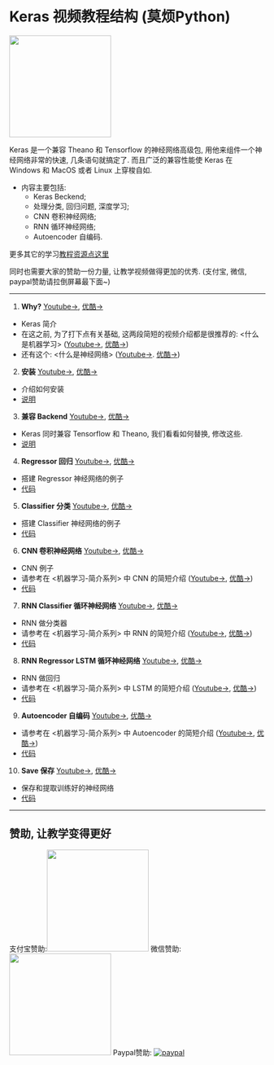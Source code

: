 # Keras 视频教程结构 (莫烦Python)
<img src='https://github.com/MorvanZhou/tutorials/blob/gh-pages/keras/keras_cover_page.jpg?raw=true' height=200>

Keras 是一个兼容 Theano 和 Tensorflow 的神经网络高级包, 用他来组件一个神经网络非常的快速, 几条语句就搞定了. 而且广泛的兼容性能使 Keras 在 Windows 和 MacOS 或者 Linux 上穿梭自如.


* 内容主要包括:
  * Keras Beckend;
  * 处理分类, 回归问题, 深度学习;
  * CNN 卷积神经网络;
  * RNN 循环神经网络;
  * Autoencoder 自编码.
  
更多其它的学习[教程资源点这里](http://morvanzhou.github.io/tutorials/)

同时也需要大家的赞助一份力量, 让教学视频做得更加的优秀. (支付宝, 微信, paypal赞助请拉倒屏幕最下面~)

---

1. **Why?** [Youtube->](https://www.youtube.com/watch?v=AoK4zpsQN7M&list=PLXO45tsB95cKhCSIgTgIfjtG5y0Bf_TIY&index=1), [优酷->](http://v.youku.com/v_show/id_XMTc3ODk2NjY5Mg==.html?f=28505797)
  * Keras 简介
  * 在这之前, 为了打下点有关基础, 这两段简短的视频介绍都是很推荐的: <什么是机器学习> ([Youtube->](https://www.youtube.com/watch?v=YY7-VKXybjc&list=PLXO45tsB95cIFm8Y8vMkNNPPXAtYXwKin&index=1), [优酷->](http://v.youku.com/v_show/id_XMTYyMjk2NDIwOA==.html?f=27892935&o=1)) 
  * 还有这个: <什么是神经网络> ([Youtube->](https://www.youtube.com/watch?v=RSRkp8VAavQ&index=2&list=PLXO45tsB95cIFm8Y8vMkNNPPXAtYXwKin). [优酷->](http://v.youku.com/v_show/id_XMTU5NDc3MDQwOA==.html?f=27892935&o=1))
  

2. **安装** [Youtube->](https://www.youtube.com/watch?v=glcqKUzr1ZM&list=PLXO45tsB95cKhCSIgTgIfjtG5y0Bf_TIY&index=2), [优酷->](http://v.youku.com/v_show/id_XMTc3ODk5NjUyNA==.html?f=28505797)
  * 介绍如何安装
  * [说明](https://github.com/MorvanZhou/tutorials/blob/master/kerasTUT/2-installation.py)


3. **兼容 Backend** [Youtube->](https://www.youtube.com/watch?v=FIZiuAM5kQo&list=PLXO45tsB95cKhCSIgTgIfjtG5y0Bf_TIY&index=3), [优酷->](http://v.youku.com/v_show/id_XMTc3OTA0NDc5Mg==.html?f=28505797)
  * Keras 同时兼容 Tensorflow 和 Theano, 我们看看如何替换, 修改这些.
  * [说明](https://github.com/MorvanZhou/tutorials/blob/master/kerasTUT/3-backend.py)


4. **Regressor 回归** [Youtube->](https://www.youtube.com/watch?v=I_on5dTY3d4&list=PLXO45tsB95cKhCSIgTgIfjtG5y0Bf_TIY&index=4), [优酷->](http://v.youku.com/v_show/id_XMTc3OTEwMDk3Ng==.html?f=28505797)
  * 搭建 Regressor 神经网络的例子
  * [代码](https://github.com/MorvanZhou/tutorials/blob/master/kerasTUT/4-regressor_example.py)  


5. **Classifier 分类** [Youtube->](https://www.youtube.com/watch?v=3mpDXAXFkfg&list=PLXO45tsB95cKhCSIgTgIfjtG5y0Bf_TIY&index=5), [优酷->](http://v.youku.com/v_show/id_XMTc3OTE4NDc0OA==.html?f=28505797)
  * 搭建 Classifier 神经网络的例子
  * [代码](https://github.com/MorvanZhou/tutorials/blob/master/kerasTUT/5-classifier_example.py)
  


6. **CNN 卷积神经网络** [Youtube->](https://www.youtube.com/watch?v=zHop6Oq757Y&index=6&list=PLXO45tsB95cKhCSIgTgIfjtG5y0Bf_TIY), [优酷->](http://v.youku.com/v_show/id_XMTc4MDEyMDk0MA==.html?f=28505797&o=1)
  *  CNN 例子
  * 请参考在 <机器学习-简介系列> 中 CNN 的简短介绍 ([Youtube->](https://www.youtube.com/watch?v=hMIZ85t9r9A&list=PLXO45tsB95cIFm8Y8vMkNNPPXAtYXwKin&index=3), [优酷->](http://v.youku.com/v_show/id_XMTY4MzAyNTc4NA==.html?f=27892935&o=1))
  * [代码](https://github.com/MorvanZhou/tutorials/blob/master/kerasTUT/6-CNN_example.py)
  


7. **RNN Classifier 循环神经网络** [Youtube->](https://www.youtube.com/watch?v=Zhy8NWAMT14&index=7&list=PLXO45tsB95cKhCSIgTgIfjtG5y0Bf_TIY), [优酷->](http://v.youku.com/v_show/id_XMTc4MDE4MDE4OA==.html?f=28505797&o=1)
  *  RNN 做分类器
  * 请参考在 <机器学习-简介系列> 中 RNN 的简短介绍 ([Youtube->](https://www.youtube.com/watch?v=EEtf4kNsk7Q&list=PLXO45tsB95cIFm8Y8vMkNNPPXAtYXwKin&index=4), [优酷->](http://v.youku.com/v_show/id_XMTcyNzYwNjU1Ng==.html?f=27892935&o=1))
  * [代码](https://github.com/MorvanZhou/tutorials/blob/master/kerasTUT/7-RNN_Classifier_example.py)
  


8. **RNN Regressor LSTM 循环神经网络** [Youtube->](https://www.youtube.com/watch?v=x5jjul-vLv4&index=8&list=PLXO45tsB95cKhCSIgTgIfjtG5y0Bf_TIY), [优酷->](http://v.youku.com/v_show/id_XMTc4MDIxNTkwNA==.html?f=28505797&o=1)
  *  RNN 做回归 
  * 请参考在 <机器学习-简介系列> 中 LSTM 的简短介绍 ([Youtube->](https://www.youtube.com/watch?v=Vdg5zlZAXnU&list=PLXO45tsB95cIFm8Y8vMkNNPPXAtYXwKin&index=5), [优酷->](http://v.youku.com/v_show/id_XMTc0MzY5MTQxMg==.html?f=27892935&o=1))
  * [代码](https://github.com/MorvanZhou/tutorials/blob/master/kerasTUT/8-RNN_LSTM_Regressor_example.py)
  


9. **Autoencoder 自编码** [Youtube->](https://www.youtube.com/watch?v=OubNgB-Fa4M&index=9&list=PLXO45tsB95cKhCSIgTgIfjtG5y0Bf_TIY), [优酷->](http://v.youku.com/v_show/id_XMTc4MDI2MDg1Mg==.html?f=28505797&o=1)
  * 请参考在 <机器学习-简介系列> 中 Autoencoder 的简短介绍 ([Youtube->](), [优酷->]())
  * [代码](https://github.com/MorvanZhou/tutorials/blob/master/kerasTUT/9-Autoencoder_example.py)


10. **Save 保存** [Youtube->](https://www.youtube.com/watch?v=e-ICAuGXw7k&index=10&list=PLXO45tsB95cKhCSIgTgIfjtG5y0Bf_TIY), [优酷->](http://v.youku.com/v_show/id_XMTc4MDI4NjIyNA==.html?f=28505797&o=1)
  * 保存和提取训练好的神经网络 
  * [代码](https://github.com/MorvanZhou/tutorials/blob/master/kerasTUT/10-save.py)
  

---

## 赞助, 让教学变得更好
支付宝赞助:<img src='https://github.com/MorvanZhou/tutorials/blob/gh-pages/Donation/zhifubao.jpeg?raw=true' height='200'>    微信赞助:<img src='https://github.com/MorvanZhou/tutorials/blob/gh-pages/Donation/WechatIMG1.png?raw=true' height='200'>   Paypal赞助: [![paypal](https://www.paypalobjects.com/zh_XC/i/btn/btn_donateCC_LG.gif)](https://www.paypal.com/cgi-bin/webscr?cmd=_donations&business=morvanzhou%40gmail%2ecom&lc=C2&item_name=MorvanPython&currency_code=AUD&bn=PP%2dDonationsBF%3abtn_donateCC_LG%2egif%3aNonHosted)
